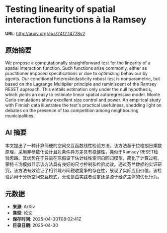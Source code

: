 # Testing linearity of spatial interaction functions à la Ramsey

**URL**: http://arxiv.org/abs/2412.14778v2

## 原始摘要

We propose a computationally straightforward test for the linearity of a
spatial interaction function. Such functions arise commonly, either as
practitioner imposed specifications or due to optimizing behaviour by agents.
Our conditional heteroskedasticity robust test is nonparametric, but based on
the Lagrange Multiplier principle and reminiscent of the Ramsey RESET approach.
This entails estimation only under the null hypothesis, which yields an easy to
estimate linear spatial autoregressive model. Monte Carlo simulations show
excellent size control and power. An empirical study with Finnish data
illustrates the test's practical usefulness, shedding light on debates on the
presence of tax competition among neighbouring municipalities.


## AI 摘要

本文提出了一种计算简便的空间交互函数线性检验方法。该方法基于拉格朗日乘数原理，采用非参数化设计且对条件异方差具有稳健性，类似于Ramsey RESET检验思路。其优势在于只需在原假设下估计线性空间自回归模型，简化了计算过程。蒙特卡洛模拟显示该方法具有良好的尺寸控制和检验功效。通过芬兰数据的实证研究，该方法有效验证了相邻城市间税收竞争的存在性，展现了实际应用价值。该检验适用于分析空间交互模式，无论是由实践者设定还是源于经济主体的优化行为。

## 元数据

- **来源**: ArXiv
- **类型**: 论文
- **保存时间**: 2025-04-30T08:02:41Z
- **目录日期**: 2025-04-30
